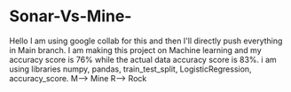 # Sonar-Vs-Mine-
Hello I am using google collab for this and then I'll directly push everything in Main branch.
I am making this project on Machine learning and my accuracy score is 76% while the actual data accuracy score is 83%.
i am using libraries numpy, pandas, train_test_split, LogisticRegression, accuracy_score.
M--> Mine 
R--> Rock
